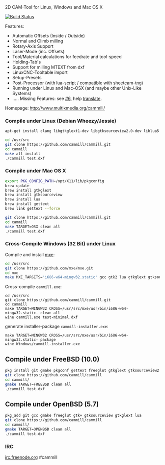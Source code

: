 2D CAM-Tool for Linux, Windows and Mac OS X

[![Build Status](https://travis-ci.org/cammill/cammill.svg?branch=master)](https://travis-ci.org/cammill/cammill)

Features:
* Automatic Offsets (Inside / Outside)
* Normal and Climb milling
* Rotary-Axis Support
* Laser-Mode (inc. Offsets)
* Tool/Material calculations for feedrate and tool-speed
* Holding-Tab's
* Support for milling MTEXT from dxf
* LinuxCNC-Tooltable import
* Setup-Presets
* Post-Processor (with lua-script / compatible with sheetcam-tng)
* Running under Linux and Mac-OSX (and maybe other Unix-Like Systems)
* .....
Missing Features: see [#6](https://github.com/cammill/cammill/issues/6), help [translate](https://crowdin.com/project/cammill).

Homepage: http://www.multixmedia.org/cammill/

### Compile under Linux (Debian Wheezy/Jessie)

```bash
apt-get install clang libgtkglext1-dev libgtksourceview2.0-dev liblua5.1-0-dev freeglut3-dev libglu1-mesa-dev libgtk2.0-dev libgvnc-1.0-dev libg3d-dev
```

```bash
cd /usr/src
git clone https://github.com/cammill/cammill.git
cd cammill
make all install
./cammill test.dxf
```

### Compile under Mac OS X

```bash
export PKG_CONFIG_PATH=/opt/X11/lib/pkgconfig
brew update
brew install gtkglext
brew install gtksourceview
brew install lua
brew install gettext
brew link gettext --force
```

```bash
git clone https://github.com/cammill/cammill.git
cd cammill
make TARGET=OSX clean all
./cammill test.dxf
```

### Cross-Compile Windows (32 Bit) under Linux

Compile and install [mxe](http://mxe.cc/):
```bash
cd /usr/src
git clone https://github.com/mxe/mxe.git
cd mxe
make MXE_TARGETS='i686-w64-mingw32.static' gcc gtk2 lua gtkglext gtksourceview freeglut
```
Cross-compile ```cammill.exe```:
```
cd /usr/src
git clone https://github.com/cammill/cammill.git
cd cammill
make TARGET=MINGW32 CROSS=/usr/src/mxe/usr/bin/i686-w64-mingw32.static- clean all 
wine cammill.exe test-minimal.dxf
```
generate installer-package ```cammill-installer.exe```:
```
make TARGET=MINGW32 CROSS=/usr/src/mxe/usr/bin/i686-w64-mingw32.static- package 
wine Windows/cammill-installer.exe
```

## Compile under FreeBSD (10.0)

```bash
pkg install git gmake pkgconf gettext freeglut gtkglext gtksourceview2 lua51
git clone https://github.com/cammill/cammill
cd cammill/
gmake TARGET=FREEBSD clean all
./cammill test.dxf
```

## Compile under OpenBSD (5.7)

```bash
pkg_add git gcc gmake freeglut gtk+ gtksourceview gtkglext lua
git clone https://github.com/cammill/cammill
cd cammill/
gmake TARGET=OPENBSD clean all
./cammill test.dxf
```

### IRC

[irc.freenode.org](http://www.freenode.org/) #cammill
